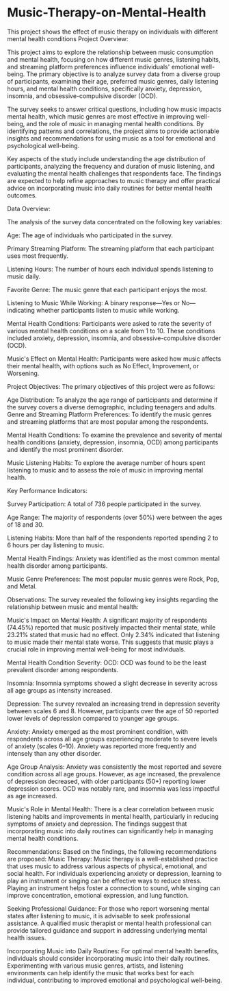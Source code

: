 # Music-Therapy-on-Mental-Health
This project shows the effect of music therapy on individuals with different mental health conditions
Project Overview:

This project aims to explore the relationship between music consumption and mental health, focusing on how different music genres, listening habits, and streaming platform preferences influence individuals' emotional well-being. The primary objective is to analyze survey data from a diverse group of participants, examining their age, preferred music genres, daily listening hours, and mental health conditions, specifically anxiety, depression, insomnia, and obsessive-compulsive disorder (OCD).

The survey seeks to answer critical questions, including how music impacts mental health, which music genres are most effective in improving well-being, and the role of music in managing mental health conditions. By identifying patterns and correlations, the project aims to provide actionable insights and recommendations for using music as a tool for emotional and psychological well-being.

Key aspects of the study include understanding the age distribution of participants, analyzing the frequency and duration of music listening, and evaluating the mental health challenges that respondents face. The findings are expected to help refine approaches to music therapy and offer practical advice on incorporating music into daily routines for better mental health outcomes.

Data Overview:

The analysis of the survey data concentrated on the following key variables:

Age: The age of individuals who participated in the survey.

Primary Streaming Platform: The streaming platform that each participant uses most frequently.

Listening Hours: The number of hours each individual spends listening to music daily.

Favorite Genre: The music genre that each participant enjoys the most.

Listening to Music While Working: A binary response—Yes or No—indicating whether participants listen to music while working.

Mental Health Conditions: Participants were asked to rate the severity of various mental health conditions on a scale from 1 to 10. These conditions included anxiety, depression, insomnia, and obsessive-compulsive disorder (OCD).

Music's Effect on Mental Health: Participants were asked how music affects their mental health, with options such as No Effect, Improvement, or Worsening.

Project Objectives:
The primary objectives of this project were as follows:

Age Distribution: To analyze the age range of participants and determine if the survey covers a diverse demographic, including teenagers and adults.
Genre and Streaming Platform Preferences: To identify the music genres and streaming platforms that are most popular among the respondents.

Mental Health Conditions: To examine the prevalence and severity of mental health conditions (anxiety, depression, insomnia, OCD) among participants and identify the most prominent disorder.

Music Listening Habits: To explore the average number of hours spent listening to music and to assess the role of music in improving mental health.

Key Performance Indicators:

Survey Participation: A total of 736 people participated in the survey.

Age Range: The majority of respondents (over 50%) were between the ages of 18 and 30.

Listening Habits: More than half of the respondents reported spending 2 to 6 hours per day listening to music.

Mental Health Findings: Anxiety was identified as the most common mental health disorder among participants.

Music Genre Preferences: The most popular music genres were Rock, Pop, and Metal.

Observations:
The survey revealed the following key insights regarding the relationship between music and mental health:

Music's Impact on Mental Health: A significant majority of respondents (74.45%) reported that music positively impacted their mental state, while 23.21% stated that music had no effect. Only 2.34% indicated that listening to music made their mental state worse. This suggests that music plays a crucial role in improving mental well-being for most individuals.

Mental Health Condition Severity:
OCD: OCD was found to be the least prevalent disorder among respondents.

Insomnia: Insomnia symptoms showed a slight decrease in severity across all age groups as intensity increased.

Depression: The survey revealed an increasing trend in depression severity between scales 6 and 8. However, participants over the age of 50 reported lower levels of depression compared to younger age groups.

Anxiety: Anxiety emerged as the most prominent condition, with respondents across all age groups experiencing moderate to severe levels of anxiety (scales 6–10). Anxiety was reported more frequently and intensely than any other disorder.

Age Group Analysis: Anxiety was consistently the most reported and severe condition across all age groups. However, as age increased, the prevalence of depression decreased, with older participants (50+) reporting lower depression scores. OCD was notably rare, and insomnia was less impactful as age increased.

Music's Role in Mental Health: There is a clear correlation between music listening habits and improvements in mental health, particularly in reducing symptoms of anxiety and depression. The findings suggest that incorporating music into daily routines can significantly help in managing mental health conditions.

Recommendations:
Based on the findings, the following recommendations are proposed:
Music Therapy: Music therapy is a well-established practice that uses music to address various aspects of physical, emotional, and social health. For individuals experiencing anxiety or depression, learning to play an instrument or singing can be effective ways to reduce stress. Playing an instrument helps foster a connection to sound, while singing can improve concentration, emotional expression, and lung function.

Seeking Professional Guidance: For those who report worsening mental states after listening to music, it is advisable to seek professional assistance. A qualified music therapist or mental health professional can provide tailored guidance and support in addressing underlying mental health issues.

Incorporating Music into Daily Routines: For optimal mental health benefits, individuals should consider incorporating music into their daily routines. Experimenting with various music genres, artists, and listening environments can help identify the music that works best for each individual, contributing to improved emotional and psychological well-being.
